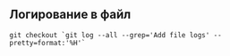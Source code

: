 ## Логирование в файл

```shell
git checkout `git log --all --grep='Add file logs' --pretty=format:'%H'`
```
